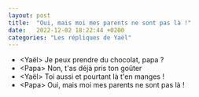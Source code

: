 ```yaml
---
layout: post
title:  "Oui, mais moi mes parents ne sont pas là !"
date:   2022-12-02 18:22:44 +0200
categories: "Les répliques de Yaël"
---
```


-   \<Yaël\>  Je peux prendre du chocolat, papa ?
-   \<Papa\>  Non, t'as déjà pris ton goûter 
-   \<Yaël\>  Toi aussi et pourtant là t'en manges !
-   \<Papa\>  Oui, mais moi mes parents ne sont pas là ! 

